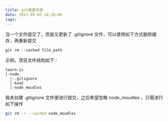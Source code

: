 ```yaml
---
title: git速查手册
date: 2017-05-02 14:28:06
tags:
---
```


当一个文件提交了，但是又更新了 .gitignore 文件，可以使用如下方式删除缓存，再重新提交

```
git rm --cached file_path
```

示例，项目文件结构如下：

```
learn-js
|-node
  |-.gitignore
  |-koa2
  |-node_moudles
```

我未创建 .gitignore 文件便进行提交，之后希望忽略 node_moudles ，只需进行如下操作

```bash
git rm -r --cached node_moudles
```

